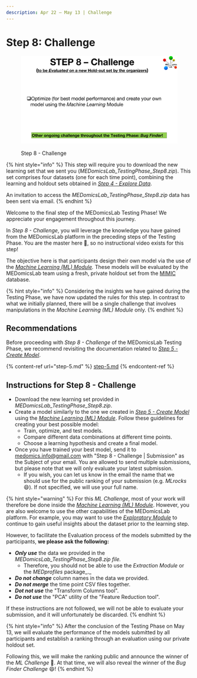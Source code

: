 ```yaml
---
description: Apr 22 – May 13 | Challenge
---
```


# Step 8: Challenge

<figure><img src="../.gitbook/assets/MicrosoftTeams-image (1).png" alt=""><figcaption><p>Step 8 - Challenge</p></figcaption></figure>

{% hint style="info" %}
This step will require you to download the new learning set that we sent you (_MEDomicsLab\_TestingPhase\_Step8.zip_). This set comprises four datasets (one for each time point), combining the learning and holdout sets obtained in [_Step 4 - Explore Data_](step-4.md).

An invitation to access the _MEDomicsLab\_TestingPhase\_Step8.zip_ data has been sent via email.
{% endhint %}

Welcome to the final step of the MEDomicsLab Testing Phase! We appreciate your engagement throughout this journey.

In _Step 8 - Challenge_, you will leverage the knowledge you have gained from the MEDomicsLab platform in the preceding steps of the Testing Phase. You are the master here :clap:, so no instructional video exists for this step!&#x20;

The objective here is that participants design their own model via the use of the [_Machine Learning (ML) Module_](https://medomics-udes.gitbook.io/medomicslab-docs/tutorials/development/learning-module)_._ These models will be evaluated by the MEDomicsLab team using a fresh, private holdout set from the [MIMIC](https://mimic.mit.edu/) database.&#x20;

{% hint style="info" %}
Considering the insights we have gained during the Testing Phase, we have now updated the rules for this step. In contrast to what we initially planned, there will be a single challenge that involves manipulations in the _Machine Learning (ML) Module_ only.
{% endhint %}

## Recommendations

Before proceeding with _Step 8 - Challenge_ of the MEDomicsLab Testing Phase, we recommend revisiting the documentation related to [_Step 5 - Create Model_](step-5.md).

{% content-ref url="step-5.md" %}
[step-5.md](step-5.md)
{% endcontent-ref %}

## Instructions for Step 8 - Challenge

* Download the new learning set provided in _MEDomicsLab\_TestingPhase\_Step8.zip_.
* Create a model similarly to the one we created in  [_Step 5 - Create Model_](step-5.md) using the [_Machine Learning (ML) Module_](https://medomics-udes.gitbook.io/medomicslab-docs/tutorials/development/learning-module). Follow these guidelines for creating your best possible model:
  * Train, optimize, and test models.
  * Compare different data combinations at different time points.
  * Choose a learning hypothesis and create a final model.
* Once you have trained your best model, send it to [medomics.info@gmail.com](mailto:medomics.info@gmail.com) with "Step 8 - Challenge | Submission" as the Subject of your email. You are allowed to send multiple submissions, but please note that we will only evaluate your latest submission.&#x20;
  * If you wish, you can let us know in the email the name that we should use for the public ranking of your submission (e.g. _MLrocks_ :smile:). If not specified, we will use your full name.&#x20;

{% hint style="warning" %}
For this _ML Challenge_, most of your work will therefore be done inside the [_Machine Learning (ML) Module_](https://medomics-udes.gitbook.io/medomicslab-docs/tutorials/development/learning-module).  However, you are also welcome to use the other capabilities of the MEDomicsLab platform. For example, you may want to use the [_Exploratory Module_](https://medomics-udes.gitbook.io/medomicslab-docs/tutorials/design/exploratory-module) to continue to gain useful insights about the dataset prior to the learning step.&#x20;

However, to facilitate the Evaluation process of the models submitted by the participants, **we please ask the following:**

* _**Only use**_ the data we provided in the  _MEDomicsLab\_TestingPhase\_Step8.zip file._
  * Therefore, you should not be able to use the _Extraction Module_ or the _MEDprofiles_ package_._&#x20;
* _**Do not change**_ column names in the data we provided.
* _**Do not merge**_ the time point CSV files together.&#x20;
* _**Dot not use**_ the "Transform Columns tool".&#x20;
* _**Do not use**_ the "PCA" utility of the "Feature Reduction tool".

If these instructions are not followed, we will not be able to evaluate your submission, and it will unfortunately be discarded.&#x20;
{% endhint %}

{% hint style="info" %}
After the conclusion of the Testing Phase on May 13, we will evaluate the performance of the models submitted by all participants and establish a ranking through an evaluation using our private holdout set.

Following this, we will make the ranking public and announce the winner of the _ML Challenge_ :tada:. At that time, we will also reveal the winner of the _Bug Finder_ _Challenge_ :smile:!
{% endhint %}
